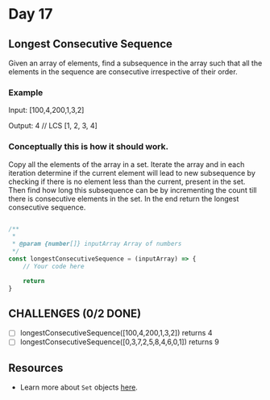 # Day 17

## Longest Consecutive Sequence

Given an array of elements, find a subsequence in the array such that all the elements in the sequence are consecutive irrespective of their order.

### Example
Input: [100,4,200,1,3,2]

Output: 4 // LCS [1, 2, 3, 4]

### Conceptually this is how it should work.

Copy all the elements of the array in a set. Iterate the array and in each iteration determine if the current element will lead to new subsequence by checking if there is no element less than the current, present in the set. Then find how long this subsequence can be by incrementing the count till there is consecutive elements in the set. In the end return the longest consecutive sequence.


```javascript

/**
 *
 * @param {number[]} inputArray Array of numbers
 */
const longestConsecutiveSequence = (inputArray) => {
	// Your code here

	return
}

```

## CHALLENGES (0/2 DONE)

- [ ] longestConsecutiveSequence([100,4,200,1,3,2]) returns 4
- [ ] longestConsecutiveSequence([0,3,7,2,5,8,4,6,0,1]) returns 9

## Resources

- Learn more about `Set` objects [here](https://developer.mozilla.org/en-US/docs/Web/JavaScript/Reference/Global_Objects/Set).